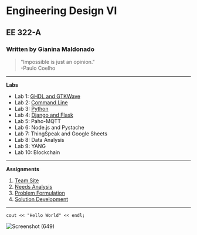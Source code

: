 # Engineering Design VI
## EE 322-A
### Written by Gianina Maldonado  

> "Impossible is just an opinion." </br> -Paulo Coelho

---

**Labs**
* Lab 1: [GHDL and GTKWave](https://github.com/Gianina-M/Engineering-Design-VI/blob/91bcdde202cd15d1d76fd7ad26aec487efc7bc54/Labs/Lab%201.md)
* Lab 2: [Command Line](https://github.com/Gianina-M/Engineering-Design-VI/blob/2eb3600655318097c56464a8b54b7b05d3434587/Labs/Lab%202.md)
* Lab 3: [Python](https://github.com/Gianina-M/Engineering-Design-VI/blob/20bb08a3cb64acea404eb412f49de59afa8a9d7a/Labs/Lab%203.md)
* Lab 4: [Django and Flask](https://github.com/Gianina-M/Engineering-Design-VI/blob/9b716e0dc0b5574d0a316c492ada7c50e9150204/Labs/Lab%204.md)
* Lab 5: Paho-MQTT
* Lab 6: Node.js and Pystache
* Lab 7: ThingSpeak and Google Sheets
* Lab 8: Data Analysis
* Lab 9: YANG
* Lab 10: Blockchain

---

**Assignments**
1. [Team Site](https://sites.google.com/stevens.edu/ee-322/home)
2. [Needs Analysis](https://sites.google.com/stevens.edu/ee-322/assignment-2)
3. [Problem Formulation](https://sites.google.com/stevens.edu/ee-322/assignments/assignment-3)
4. [Solution Development](https://sites.google.com/stevens.edu/ee-322/assignments/assignment-4)
   
---

`cout << "Hello World" << endl;`

![Screenshot (649)](https://github.com/user-attachments/assets/00ad2653-96ce-4aa7-bafd-8f18cb6a84ea)
